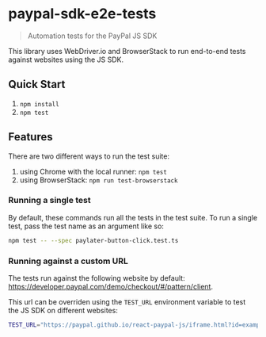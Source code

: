 # paypal-sdk-e2e-tests

> Automation tests for the PayPal JS SDK

This library uses WebDriver.io and BrowserStack to run end-to-end tests against websites using the JS SDK.

## Quick Start

1. `npm install`
2. `npm test`

## Features

There are two different ways to run the test suite:

1. using Chrome with the local runner: `npm test`
2. using BrowserStack: `npm run test-browserstack`

### Running a single test

By default, these commands run all the tests in the test suite. To run a single test, pass the test name as an argument like so:

```bash
npm test -- --spec paylater-button-click.test.ts
```

### Running against a custom URL

The tests run against the following website by default: https://developer.paypal.com/demo/checkout/#/pattern/client.

This url can be overriden using the `TEST_URL` environment variable to test the JS SDK on different websites:

```bash
TEST_URL="https://paypal.github.io/react-paypal-js/iframe.html?id=example-paypalbuttons--default&args=&viewMode=story" npm test
```
